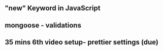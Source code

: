 ## "new" Keyword in JavaScript

## mongoose - validations

## 35 mins 6th video setup- prettier settings (due)
